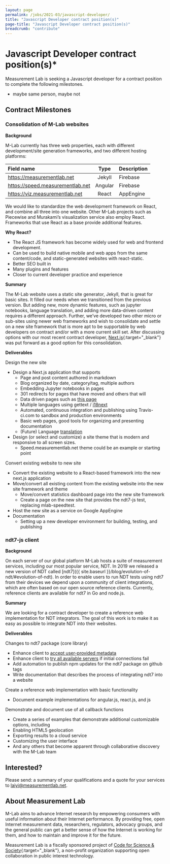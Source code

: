```yaml
---
layout: page
permalink: /jobs/2021-03/javascript-developer/
title: "Javascript Developer contract position(s)"
page-title: "Javascript Developer contract position(s)"
breadcrumb: "contribute"
---
```


# Javascript Developer contract position(s)*

Measurement Lab is seeking a Javascript developer for a contract position to
complete the following milestones.

* maybe same person, maybe not

## Contract Milestones

### Consolidation of M-Lab websites

**Background**

M-Lab currently has three web properties, each with different development/site generation frameworks, and two different hosting platforms:

| Field name       | Type       | Description    |
| :----------------|:----------:|:---------------|
| https://measurementlab.net | Jekyll | Firebase |
| https://speed.measurementlab.net | Angular | Firebase |
| https://viz.measurementlab.net | React | AppEngine |

We would like to standardize the web development framework on React, and combine
all three into one website. Other M-Lab projects such as Piecewise and
Murakami’s visualization service also employ React. Frameworks that use React as
a base provide additional features.

**Why React?**
* The React JS framework has become widely used for web and frontend development.
* Can be used to build native mobile and web apps from the same content/code,
  and static-generated websites with react-static.
* Better SEO built in
* Many plugins and features
* Closer to current developer practice and experience

**Summary**

The M-Lab website uses a static site generator, Jekyll, that is great for basic
sites. It filled our needs when we transitioned from the previous version. But
adding new, more dynamic features, such as jupyter notebooks, language
translation, and adding more data-driven content requires a different approach.
Further, we’ve developed two other micro or sub-sites using newer web frameworks
and wish to consolidate and settle on a new site framework that is more apt to
be supportable by web developers on contract and/or with a more current skill
set. After discussing options with our most recent contract developer,
[Next.js](https://nextjs.org/){:target="_blank"} was put forward as a good
option for this consolidation.

**Deliverables**

Design the new site
* Design a Next.js application that supports
  * Page and post content authored in markdown
  * Blog organized by date, category/tag, multiple authors
  * Embedding Jupyter notebooks in pages
  * 301 redirects for pages that have moved and others that will
  * Data driven pages such as [this page](https://github.com/m-lab/mlab-vis-client/tree/viz-dashboard/src/containers/DashboardPage)
  * Multiple languages using gettext / [i18next](https://www.i18next.com/overview/plugins-and-utils)
  * Automated, continuous integration and publishing using Travis-ci.com to
  sandbox and production environments
  * Basic web pages, good tools for organizing and presenting documentation
  * (Future) Language [translation](https://medium.com/swlh/how-to-build-a-multilingual-website-in-next-js-2924eeb462bc)
* Design (or select and customize) a site theme that is modern and responsive to all screen sizes.
  * Speed.measurementlab.net theme could be an example or starting point

Convert existing website to new site
* Convert the existing website to a React-based framework into the new next.js application
* Move/convert all existing content from the existing website into the new site framework and theme
  * Move/convert statistics dashboard  page into the new site framework
  * Create a page on the new site that provides the ndt7-js test, replacing mlab-speedtest.
* Host the new site as a service on Google AppEngine
* Documentation
  * Setting up a new developer environment for building, testing, and publishing

### ndt7-js client

**Background**

On each server of our global platform M-Lab hosts a suite of measurement
services, including our most popular service, NDT. In 2019 we released a new
version of NDT called [ndt7]({{ site.baseurl }}/blog/evolution-of-ndt/#evolution-of-ndt). In
order to enable users to run NDT tests using ndt7 from their devices we depend
upon a community of client integrations, which are often based on our open
source reference clients. Currently,  reference clients are available for ndt7
in Go and node.js.

**Summary**

We are looking for a contract developer to create a reference web implementation
for NDT integrators. The goal of this work is to make it as easy as possible to
integrate NDT into their websites.

**Deliverables**

Changes to ndt7 package (core library)
* Enhance client to [accept user-provided metadata](https://github.com/m-lab/ndt7-js/issues/4)
* Enhance client to [try all available
  servers](https://github.com/m-lab/ndt7-js/issues/9) if initial connections
  fail
* Add automation to publish npm updates for the ndt7 package on github tags
* Write documentation that describes the process of integrating ndt7 into a website

Create a reference web implementation with basic functionality
* Document example implementations for angular.js, react.js, and js

Demonstrate and document use of all callback functions
* Create a series of examples that demonstrate additional customizable options, including
* Enabling HTML5 geolocation
* Exporting results to a cloud service
* Customizing the user interface
* And any others that become apparent through collaborative discovery with the M-Lab team

## Interested?

Please send: a summary of your qualifications and a quote for your services to laiyi@measurementlab.net.

## About Measurement Lab

M-Lab aims to advance Internet research by empowering consumers with useful information about their Internet performance. By providing free, open Internet measurement data, researchers, regulators, advocacy groups, and the general public can get a better sense of how the Internet is working for them, and how to maintain and improve it for the future.

Measurement Lab is a fiscally sponsored project of [Code for Science & Society](https://codeforscience.org/){:target="_blank"}, a non-profit organization supporting open collaboration in public interest technology.
